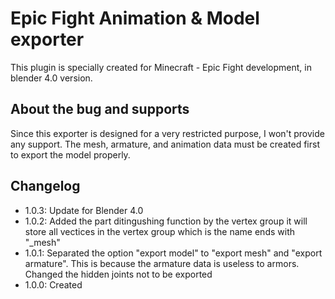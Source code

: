 # Epic Fight Animation & Model exporter

This plugin is specially created for Minecraft - Epic Fight development, in blender 4.0 version.

## About the bug and supports

Since this exporter is designed for a very restricted purpose, I won't provide any support. The mesh, armature, and animation data must be created first to export the model properly.

## Changelog

- 1.0.3: Update for Blender 4.0
- 1.0.2: Added the part ditingushing function by the vertex group it will store all vectices in the vertex group which is the name ends with "\_mesh"
- 1.0.1: Separated the option "export model" to "export mesh" and "export armature". This is because the armature data is useless to armors. Changed the hidden joints not to be exported
- 1.0.0: Created
